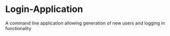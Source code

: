 # Login-Application
A command line application allowing generation of new users and logging in functionality
